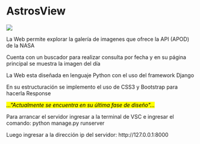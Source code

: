 
<caption>
    <div class="container" style="text-aling:center";>
        <h1>AstrosView</h1>
    </div>
</caption>

<article>
<div class="container">
    <img src="https://github.com/user-attachments/assets/7f4dd8af-7dc2-423f-8ffb-980e78b931ea">
</div>
    
<div class="container">
    <p>La Web permite explorar la galería de imagenes que ofrece la API (APOD) de la NASA</p>
    <p>Cuenta con un buscador para realizar consulta por fecha y en su página principal se muestra la imagen del día</p>
</div>
  
<div class="container">
    <p>La Web esta diseñada en lenguaje Python con el uso del framework Django</p>
    <p>En su estructuración se implemento el uso de CSS3 y Bootstrap para hacerla Response</p>
</div>
</article>

<footer>
<div class="container">
    <cite><mark>..."Actualmente se encuentra en su última fase de diseño"...</mark></cite>
</div>

<div class="container">
    <p>Para arrancar el servidor ingresar a la terminal de VSC e ingresar el comando: python manage.py runserver</p>
    <p>Luego ingresar a la dirección ip del servidor: http://127.0.0.1:8000</p>
</div>
</footer>






